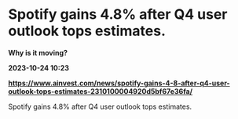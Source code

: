 # Spotify gains 4.8% after Q4 user outlook tops estimates.
**Why is it moving?**

**2023-10-24 10:23**

**https://www.ainvest.com/news/spotify-gains-4-8-after-q4-user-outlook-tops-estimates-2310100004920d5bf67e36fa/**

Spotify gains 4.8% after Q4 user outlook tops estimates.